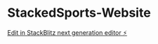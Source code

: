 # StackedSports-Website

[Edit in StackBlitz next generation editor ⚡️](https://stackblitz.com/~/github.com/bengraves8/StackedSports-Website)